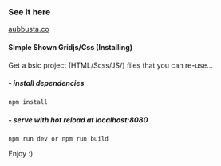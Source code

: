 ### See it here

[aubbusta.co](http://abusta.com) 

#### Simple Shown Gridjs/Css (Installing)

Get a bsic project (HTML/Scss/JS/) files that you can re-use...

##### - install dependencies

```
npm install
```

##### - serve with hot reload at localhost:8080

```
npm run dev or npm run build 
```

Enjoy :)
